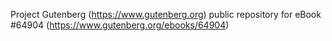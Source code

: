 Project Gutenberg (https://www.gutenberg.org) public repository for
eBook #64904 (https://www.gutenberg.org/ebooks/64904)

